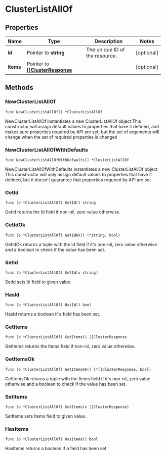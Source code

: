 # ClusterListAllOf

## Properties

|Name | Type | Description | Notes|
|------------ | ------------- | ------------- | -------------|
|**Id** | Pointer to **string** | The unique ID of the resource. | [optional] |
|**Items** | Pointer to [**[]ClusterResponse**](ClusterResponse.md) |  | [optional] |

## Methods

### NewClusterListAllOf

`func NewClusterListAllOf() *ClusterListAllOf`

NewClusterListAllOf instantiates a new ClusterListAllOf object
This constructor will assign default values to properties that have it defined,
and makes sure properties required by API are set, but the set of arguments
will change when the set of required properties is changed

### NewClusterListAllOfWithDefaults

`func NewClusterListAllOfWithDefaults() *ClusterListAllOf`

NewClusterListAllOfWithDefaults instantiates a new ClusterListAllOf object
This constructor will only assign default values to properties that have it defined,
but it doesn't guarantee that properties required by API are set

### GetId

`func (o *ClusterListAllOf) GetId() string`

GetId returns the Id field if non-nil, zero value otherwise.

### GetIdOk

`func (o *ClusterListAllOf) GetIdOk() (*string, bool)`

GetIdOk returns a tuple with the Id field if it's non-nil, zero value otherwise
and a boolean to check if the value has been set.

### SetId

`func (o *ClusterListAllOf) SetId(v string)`

SetId sets Id field to given value.

### HasId

`func (o *ClusterListAllOf) HasId() bool`

HasId returns a boolean if a field has been set.

### GetItems

`func (o *ClusterListAllOf) GetItems() []ClusterResponse`

GetItems returns the Items field if non-nil, zero value otherwise.

### GetItemsOk

`func (o *ClusterListAllOf) GetItemsOk() (*[]ClusterResponse, bool)`

GetItemsOk returns a tuple with the Items field if it's non-nil, zero value otherwise
and a boolean to check if the value has been set.

### SetItems

`func (o *ClusterListAllOf) SetItems(v []ClusterResponse)`

SetItems sets Items field to given value.

### HasItems

`func (o *ClusterListAllOf) HasItems() bool`

HasItems returns a boolean if a field has been set.


